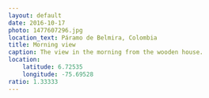 ```yaml
---
layout: default
date: 2016-10-17
photo: 1477607296.jpg
location_text: Páramo de Belmira, Colombia
title: Morning view
caption: The view in the morning from the wooden house.
location:
    latitude: 6.72535
    longitude: -75.69528
ratio: 1.33333
---
```

